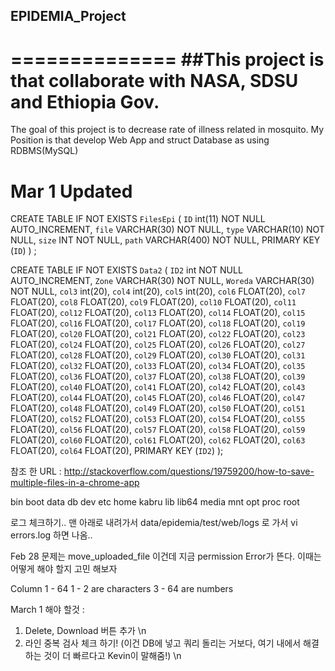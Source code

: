 ## EPIDEMIA_Project
==============
##This project is that collaborate with NASA, SDSU and Ethiopia Gov.
================
The goal of this project is to decrease rate of illness related in mosquito.
My Position is that develop Web App and struct Database as using RDBMS(MySQL)


# Mar 1 Updated
 CREATE TABLE IF NOT EXISTS `FilesEpi` (
 `ID` int(11) NOT NULL AUTO_INCREMENT,
 `file` VARCHAR(30) NOT NULL,
 `type` VARCHAR(10) NOT NULL,
 `size` INT NOT NULL,
 `path` VARCHAR(400) NOT NULL,
  PRIMARY KEY (`ID`) ) ;


CREATE TABLE IF NOT EXISTS `Data2` (
`ID2` int NOT NULL AUTO_INCREMENT,
`Zone` VARCHAR(30) NOT NULL,
`Woreda` VARCHAR(30) NOT NULL,
`col3` int(20),
`col4` int(20),
`col5` int(20),
`col6` FLOAT(20),
`col7` FLOAT(20),
`col8` FLOAT(20),
`col9` FLOAT(20),
`col10` FLOAT(20),
`col11` FLOAT(20),
`col12` FLOAT(20),
`col13` FLOAT(20),
`col14` FLOAT(20),
`col15` FLOAT(20),
`col16` FLOAT(20),
`col17` FLOAT(20),
`col18` FLOAT(20),
`col19` FLOAT(20),
`col20` FLOAT(20),
`col21` FLOAT(20),
`col22` FLOAT(20),
`col23` FLOAT(20),
`col24` FLOAT(20),
`col25` FLOAT(20),
`col26` FLOAT(20),
`col27` FLOAT(20),
`col28` FLOAT(20),
`col29` FLOAT(20),
`col30` FLOAT(20),
`col31` FLOAT(20),
`col32` FLOAT(20),
`col33` FLOAT(20),
`col34` FLOAT(20),
`col35` FLOAT(20),
`col36` FLOAT(20),
`col37` FLOAT(20),
`col38` FLOAT(20),
`col39` FLOAT(20),
`col40` FLOAT(20),
`col41` FLOAT(20),
`col42` FLOAT(20),
`col43` FLOAT(20),
`col44` FLOAT(20),
`col45` FLOAT(20),
`col46` FLOAT(20),
`col47` FLOAT(20),
`col48` FLOAT(20),
`col49` FLOAT(20),
`col50` FLOAT(20),
`col51` FLOAT(20),
`col52` FLOAT(20),
`col53` FLOAT(20),
`col54` FLOAT(20),
`col55` FLOAT(20),
`col56` FLOAT(20),
`col57` FLOAT(20),
`col58` FLOAT(20),
`col59` FLOAT(20),
`col60` FLOAT(20),
`col61` FLOAT(20),
`col62` FLOAT(20),
`col63` FLOAT(20),
`col64` FLOAT(20),
 PRIMARY KEY (`ID2`) );


참조 한 URL : http://stackoverflow.com/questions/19759200/how-to-save-multiple-files-in-a-chrome-app

bin  boot  data  db  dev  etc  home  kabru  lib  lib64  media  mnt  opt  proc  root  

로그 체크하기..
맨 아래로 내려가서 data/epidemia/test/web/logs 로 가서 vi errors.log 하면 나옴..



Feb 28
문제는 move_uploaded_file 이건데 지금 permission Error가 뜬다. 이때는 어떻게 해야 할지
고민 해보자

Column 1 - 64
1 - 2 are characters
3 - 64 are numbers


March 1
  해야 할것 :
  1. Delete, Download 버튼 추가 \n
  2. 라인 중복 검사 체크 하기! (이건 DB에 넣고 쿼리 돌리는 거보다, 여기 내에서 해결 하는 것이 더 빠르다고 Kevin이 말해줌!) \n
  
